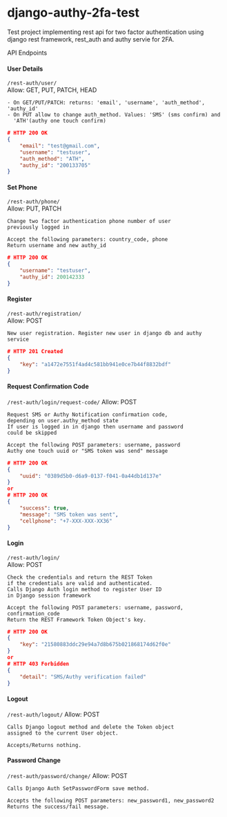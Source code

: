 # django-authy-2fa-test
Test project implementing rest api for two factor authentication using django rest framework, rest_auth and authy servie for 2FA.

API Endpoints

#### User Details
`/rest-auth/user/`  
Allow: GET, PUT, PATCH, HEAD  

    - On GET/PUT/PATCH: returns: 'email', 'username', 'auth_method', 'authy_id'
    - On PUT allow to change auth_method. Values: 'SMS' (sms confirm) and 
      'ATH'(authy one touch confirm)
```json
# HTTP 200 OK
{
    "email": "test@gmail.com",
    "username": "testuser",
    "auth_method": "ATH",
    "authy_id": "200133705"
}
```


#### Set Phone
`/rest-auth/phone/`  
Allow: PUT, PATCH
  
    Change two factor authentication phone number of user
    previously logged in
    
    Accept the following parameters: country_code, phone
    Return username and new authy_id
    
```json
# HTTP 200 OK
{
    "username": "testuser",
    "authy_id": 200142333
}
```


#### Register
`/rest-auth/registration/`  
Allow: POST  

    New user registration. Register new user in django db and authy service 

```json
# HTTP 201 Created
{
    "key": "a1472e7551f4ad4c581bb941e0ce7b44f8832bdf"
}
```


#### Request Confirmation Code
`/rest-auth/login/request-code/`
Allow: POST

    Request SMS or Authy Notification confirmation code,
    depending on user.authy_method state
    If user is logged in in django then username and password
    could be skipped
    
    Accept the following POST parameters: username, password
    Authy one touch uuid or "SMS token was send" message  

```json
# HTTP 200 OK
{
    "uuid": "0389d5b0-d6a9-0137-f041-0a44db1d137e"
}  
or
# HTTP 200 OK
{
    "success": true,
    "message": "SMS token was sent",
    "cellphone": "+7-XXX-XXX-XX36"
}
```


#### Login
`/rest-auth/login/`  
Allow: POST  

    Check the credentials and return the REST Token
    if the credentials are valid and authenticated.
    Calls Django Auth login method to register User ID
    in Django session framework
    
    Accept the following POST parameters: username, password, confirmation_code
    Return the REST Framework Token Object's key.    
```json
# HTTP 200 OK
{
    "key": "21580883ddc29e94a7d8b675b021868174d62f0e"
}
or 
# HTTP 403 Forbidden
{
    "detail": "SMS/Authy verification failed"
}
```

#### Logout
`/rest-auth/logout/`
Allow: POST

    Calls Django logout method and delete the Token object
    assigned to the current User object.
    
    Accepts/Returns nothing.


#### Password Change
`/rest-auth/password/change/`
Allow: POST
   
    Calls Django Auth SetPasswordForm save method.
    
    Accepts the following POST parameters: new_password1, new_password2
    Returns the success/fail message.
    
 